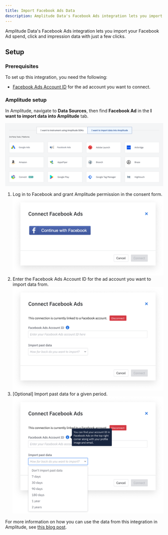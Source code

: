 ```yaml
---
title: Import Facebook Ads Data
description: Amplitude Data's Facebook Ads integration lets you import your Facebook Ad spend, click and impression data with just a few clicks.
---
```


Amplitude Data's Facebook Ads integration lets you import your Facebook Ad spend, click and impression data with just a few clicks.

## Setup

### Prerequisites

To set up this integration, you need the following:

- [Facebook Ads Account ID](https://www.facebook.com/business/help/1492627900875762) for the ad account you want to connect.

### Amplitude setup

In Amplitude, navigate to **Data Sources**, then find **Facebook Ad** in the **I want to import data into Amplitude** tab.

![Facebook Add Source](../../assets/images/marketing-analytics/add-sources.png)

1. Log in to Facebook and grant Amplitude permission in the consent form.
![Facebook Login Image](../../assets/images/marketing-analytics/facebook-login.png)
2. Enter the Facebook Ads Account ID for the ad account you want to import data from.
![Facebook Enter Account ID](../../assets/images/marketing-analytics/facebook-enter-info.png)
3. [Optional] Import past data for a given period.
![Facebook Historical Backfill](../../assets/images/marketing-analytics/facebook-past-data.png)

For more information on how you can use the data from this integration in Amplitude, see [this blog post](https://amplitude.com/blog/ad-network-integration).
